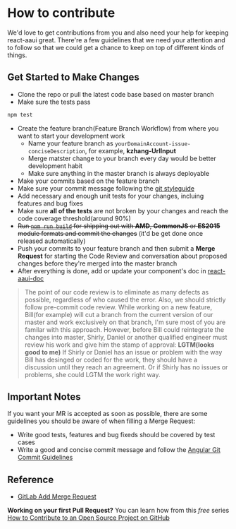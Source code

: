 # How to contribute

We'd love to get contributions from you and also need your help for keeping react-aaui great. There're a few guidelines that we need your attention and to follow so that we could get a chance to keep on top of different kinds of things.

## Get Started to Make Changes

* Clone the repo or pull the latest code base based on master branch
* Make sure the tests pass

~~~Bash
npm test
~~~

* Create the feature branch(Feature Branch Workflow) from where you want to start your development work
  * Name your feature branch as `yourDomainAccount-issue-conciseDescription`, for example, **kzhang-UrlInput**
  * Merge matster change to your branch every day would be better development habit
  * Make sure anything in the master branch is always deployable
* Make your commits based on the feature branch
* Make sure your commit message following the [git styleguide](http://udacity.github.io/git-styleguide/)
* Add necessary and enough unit tests for your changes, incluing features and bug fixes
* Make sure **all of the tests** are not broken by your changes and reach the code coverage threshold(around 90%)
* ~~Run [`npm run build`](https://gitlab.dev.activenetwork.com/fee/react-aaui#build) for shipping out with **AMD**, **CommonJS** or **ES2015** module formats and commit the changes~~ (it'd be get done once released automatically)
* Push your commits to your feature branch and then submit a **Merge Request** for starting the Code Review and conversation about proposed changes before they're merged into the master branch
* After everything is done, add or update your component's doc in [react-aaui-doc](https://gitlab.dev.activenetwork.com/fee/react-aaui-doc)

>The point of our code review is to eliminate as many defects as possible, regardless of who caused the error. Also, we should strictly follow pre-commit code review. While working on a new feature, Bill(for example) will cut a branch from the current version of our master and work exclusively on that branch, I'm sure most of you are familar with this approach. However, before Bill could reintegrate the changes into master, Shirly, Daniel or another qualified engineer must review his work and give him the stamp of approval: **LGTM(looks good to me)** If Shirly or Daniel has an issue or problem with the way Bill has desinged or coded for the work, they should have a discussion until they reach an agreement. Or if Shirly has no issues or problems, she could LGTM the work right way.

## Important Notes

If you want your MR is accepted as soon as possible, there are some guidelines you should be aware of when filling a Merge Request:

- Write good tests, features and bug fixeds should be covered by test cases
- Write a good and concise commit message and follow the [Angular Git Commit Guidelines](https://github.com/angular/angular.js/blob/master/CONTRIBUTING.md#-git-commit-guidelines)

## Reference

* [GitLab Add Merge Request](https://docs.gitlab.com/ee/gitlab-basics/add-merge-request.html)


**Working on your first Pull Request?** You can learn how from this *free* series [How to Contribute to an Open Source Project on GitHub](https://egghead.io/series/how-to-contribute-to-an-open-source-project-on-github)
